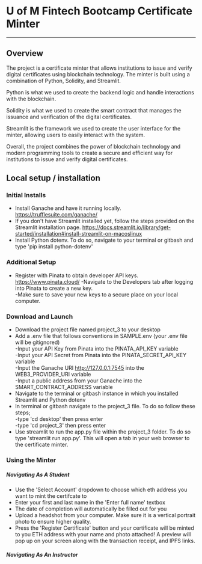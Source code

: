 # U of M Fintech Bootcamp Certificate Minter
___

## Overview
The project is a certificate minter that allows institutions to issue and verify digital certificates using blockchain technology. The minter is built using a combination of Python, Solidity, and Streamlit.

Python is what we used to create the backend logic and handle interactions with the blockchain.

Solidity is what we used to create the smart contract that manages the issuance and verification of the digital certificates.

Streamlit is the framework we used to create the user interface for the minter, allowing users to easily interact with the system.

Overall, the project combines the power of blockchain technology and modern programming tools to create a secure and efficient way for institutions to issue and verify digital certificates.



## Local setup / installation
### Initial Installs
* Install Ganache and have it running locally. https://trufflesuite.com/ganache/
* If you don't have Streamlit installed yet, follow the steps provided on the Streamlit installation page. https://docs.streamlit.io/library/get-started/installation#install-streamlit-on-macoslinux
* Install Python dotenv. To do so, navigate to your terminal or gitbash and type 'pip install python-dotenv'

### Additional Setup
* Register with Pinata to obtain developer API keys. https://www.pinata.cloud/ 
    -Navigate to the Developers tab after logging into Pinata to create a new key.  
    -Make sure to save your new keys to a secure place on your local computer.
    
### Download and Launch
* Download the project file named project_3 to your desktop
* Add a .env file that follows conventions in SAMPLE.env (your .env file will be gitignored)  
    -Input your API Key from Pinata into the PINATA_API_KEY variable  
    -Input your API Secret from Pinata into the PINATA_SECRET_API_KEY variable  
    -Input the Ganache URI http://127.0.0.1:7545 into the WEB3_PROVIDER_URI variable  
    -Input a public address from your Ganache into the SMART_CONTRACT_ADDRESS variable
* Navigate to the terminal or gitbash instance in which you installed Streamlit and Python dotenv
* In terminal or gitbash navigate to the project_3 file. To do so follow these steps;  
    -type 'cd desktop' then press enter  
    -type 'cd project_3' then press enter
* Use streamlit to run the app.py file within the project_3 folder. To do so type 'streamlit run app.py'. This will open a tab in your web browser to the certificate minter.

### Using the Minter
##### Navigating As A Student
* Use the 'Select Account' dropdown to choose which eth address you want to mint the certifcate to
* Enter your first and last name in the 'Enter full name' textbox
* The date of completion will automatically be filled out for you
* Upload a headshot from your computer. Make sure it is a vertical portrait photo to ensure higher quality.
* Press the 'Register Certificate' button and your certificate will be minted to you ETH address with your name and photo attached! A preview will pop up on your screen along with the transaction receipt, and IPFS links. 

##### Navigating As An Instructor

    
    